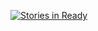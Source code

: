 [![Stories in Ready](https://badge.waffle.io/codeconsortium/ccdncomponentbbcode.png?label=ready)](https://waffle.io/codeconsortium/ccdncomponentbbcode)
